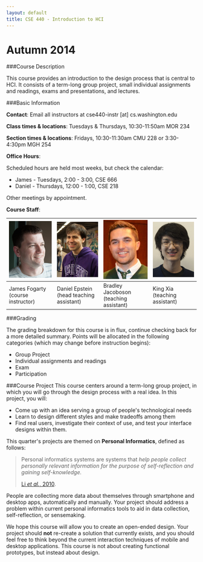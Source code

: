 ```yaml
---
layout: default
title: CSE 440 - Introduction to HCI
---
```


# Autumn 2014

###Course Description

This course provides an introduction to the design process that is central to HCI. It consists of a term-long group project, small individual assignments and readings, exams and presentations, and lectures.

###Basic Information

__Contact__: Email all instructors at cse440-instr [at] cs.washington.edu

__Class times & locations__: Tuesdays & Thursdays, 10:30-11:50am MOR 234

__Section times & locations__: Fridays, 10:30-11:30am CMU 228 or 3:30-4:30pm MGH 254

__Office Hours__: 

Scheduled hours are held most weeks, but check the calendar:

 - James - Tuesdays, 2:00 - 3:00, CSE 666 
 - Daniel - Thursdays, 12:00 - 1:00, CSE 218
  
Other meetings by appointment.

__Course Staff__:

<!--
I couldn't get this to format correctly, it would make everything after it render as HTML instead of markdown.
<table cellpadding="10">
<tr>
<td>
<image src="images/james_photo.jpg" alt="James Fogarty">
</td>
<td>
<image src="images/daniel_photo.jpg" alt="Daniel Epstein">
</td>
<td>
<image src="images/brad_photo.jpg" alt="Bradley Jacobson">
</td>
<td>
<image src="images/king_photo.jpg" alt="King Xia">
</td>
</tr>
<tr>
<td>
James Fogarty (course instructor)
</td>
<td>
Daniel Epstein (head teaching assistant)
</td>
<td>
Bradley Jacobson (teaching assistant)
</td>
<td>
King Xia (teaching assistant)
</td>
</tr>
</table>
-->


<!--
This display dominates the page, so I tried to add some spacing above. Maybe resizing the images instead would work?
-->

|![James Fogarty](images/james_photo.jpg)| ![Daniel Epstein](images/daniel_photo.jpg)|![Bradley Jacobson](images/brad_photo.jpg)|![King Xia](images/king_photo.jpg)|
|----------------------------------------|-------------------------------------------|------------------------------------------|----------------------------------|
|James Fogarty (course instructor)       |Daniel Epstein (head teaching assistant)   |Bradley Jacoboson (teaching assistant)    |King Xia (teaching assistant)     |



###Grading

The grading breakdown for this course is in flux, continue checking back for a more detailed summary. Points will be allocated in the following categories (which may change before instruction begins):

- Group Project
- Individual assignments and readings
- Exam
- Participation

###Course Project
This course centers around a term-long group project, in which you will go through the design process with a real idea. In this project, you will:

- Come up with an idea serving a group of people's technological needs
- Learn to design different styles and make tradeoffs among them
- Find real users, investigate their context of use, and test your interface designs within them.

This quarter's projects are themed on __Personal Informatics__, defined as follows:

> Personal informatics systems are systems that _help people collect personally relevant information for the purpose of 
> self-reflection and gaining self-knowledge._
>
> [Li _et al._, 2010](http://www.personalinformatics.org/lab/model/).

People are collecting more data about themselves through smartphone and desktop apps, automatically and manually. Your project should address a problem within current personal informatics tools to aid in data collection, self-reflection, or sensemaking.

We hope this course will allow you to create an open-ended design. Your project should __not__ re-create a solution that currently exists, and you should feel free to think beyond the current interaction techniques of mobile and desktop applications. This course is not about creating functional prototypes, but instead about design.